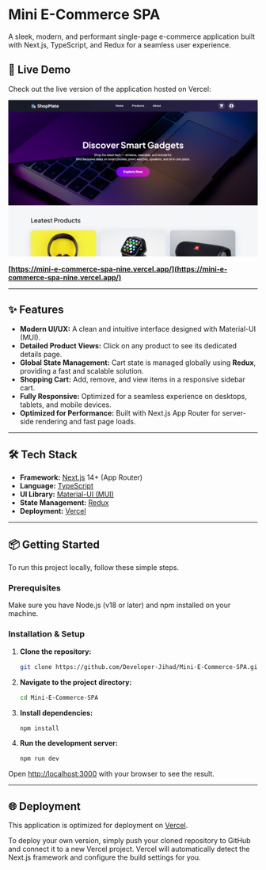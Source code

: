 # Mini E-Commerce SPA

A sleek, modern, and performant single-page e-commerce application built with Next.js, TypeScript, and Redux for a seamless user experience.

## 🚀 Live Demo

Check out the live version of the application hosted on Vercel:

![My E-Commerce SPA Cover Photo](https://raw.githubusercontent.com/Developer-Jihad/Mini-E-Commerce-SPA/main/public/cover.png)

**[https://mini-e-commerce-spa-nine.vercel.app/](https://mini-e-commerce-spa-nine.vercel.app/)**

---

## ✨ Features

- **Modern UI/UX:** A clean and intuitive interface designed with Material-UI (MUI).
- **Detailed Product Views:** Click on any product to see its dedicated details page.
- **Global State Management:** Cart state is managed globally using **Redux**, providing a fast and scalable solution.
- **Shopping Cart:** Add, remove, and view items in a responsive sidebar cart.
- **Fully Responsive:** Optimized for a seamless experience on desktops, tablets, and mobile devices.
- **Optimized for Performance:** Built with Next.js App Router for server-side rendering and fast page loads.

---

## 🛠 Tech Stack

- **Framework:** [Next.js](https://nextjs.org/) 14+ (App Router)
- **Language:** [TypeScript](https://www.typescriptlang.org/)
- **UI Library:** [Material-UI (MUI)](https://mui.com/)
- **State Management:** [Redux](https://react-redux.js.org/)
- **Deployment:** [Vercel](https://vercel.com/)

---

## 📦 Getting Started

To run this project locally, follow these simple steps.

### Prerequisites

Make sure you have Node.js (v18 or later) and npm installed on your machine.

### Installation & Setup

1.  **Clone the repository:**
    ```bash
    git clone https://github.com/Developer-Jihad/Mini-E-Commerce-SPA.git
    ```
2.  **Navigate to the project directory:**
    ```bash
    cd Mini-E-Commerce-SPA
    ```
3.  **Install dependencies:**
    ```bash
    npm install
    ```
4.  **Run the development server:**
    ```bash
    npm run dev
    ```

Open [http://localhost:3000](https://www.google.com/search?q=http://localhost:3000) with your browser to see the result.

---

## 🌐 Deployment

This application is optimized for deployment on [Vercel](https://vercel.com/).

To deploy your own version, simply push your cloned repository to GitHub and connect it to a new Vercel project. Vercel will automatically detect the Next.js framework and configure the build settings for you.
